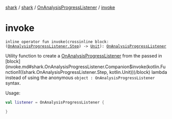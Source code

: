 [shark](../../index.md) / [shark](../index.md) / [OnAnalysisProgressListener](index.md) / [invoke](./invoke.md)

# invoke

`inline operator fun invoke(crossinline block: (`[`OnAnalysisProgressListener.Step`](-step/index.md)`) -> `[`Unit`](https://kotlinlang.org/api/latest/jvm/stdlib/kotlin/-unit/index.html)`): `[`OnAnalysisProgressListener`](index.md)

Utility function to create a [OnAnalysisProgressListener](index.md) from the passed in [block](invoke.md#shark.OnAnalysisProgressListener.Companion$invoke(kotlin.Function1((shark.OnAnalysisProgressListener.Step, kotlin.Unit)))/block) lambda
instead of using the anonymous `object : OnAnalysisProgressListener` syntax.

Usage:

``` kotlin
val listener = OnAnalysisProgressListener {

}
```

